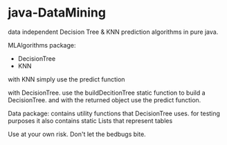 # java-DataMining
data independent Decision Tree &amp; KNN prediction algorithms in pure java.

MLAlgorithms package:
- DecisionTree
- KNN

with KNN simply use the predict function

with DecisionTree. use the buildDecitionTree static function to build a DecisionTree. and with the returned object use the predict function.

Data package:
  contains utility functions that DecisionTree uses.
  for testing purposes it also contains static Lists that represent tables


Use at your own risk.
Don't let the bedbugs bite.
